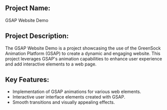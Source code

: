 <h2>Project Name:</h2>

GSAP Website Demo

<h2>Project Description:</h2>

The GSAP Website Demo is a project showcasing the use of the GreenSock Animation Platform (GSAP) to create a dynamic and engaging website. This project leverages GSAP's animation capabilities to enhance user experience and add interactive elements to a web page.

<h2>Key Features:</h2>

<ul>
  <li>Implementation of GSAP animations for various web elements.</li>
  <li>Interactive user interface elements created with GSAP.</li>
  <li>Smooth transitions and visually appealing effects.</li>
</ul>

